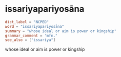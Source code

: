 # issariyapariyosāna

``` toml
dict_label = "NCPED"
word = "issariyapariyosāna"
summary = "whose ideal or aim is power or kingship"
grammar_comment = "mfn."
see_also = ["issariya"]
```

whose ideal or aim is power or kingship

